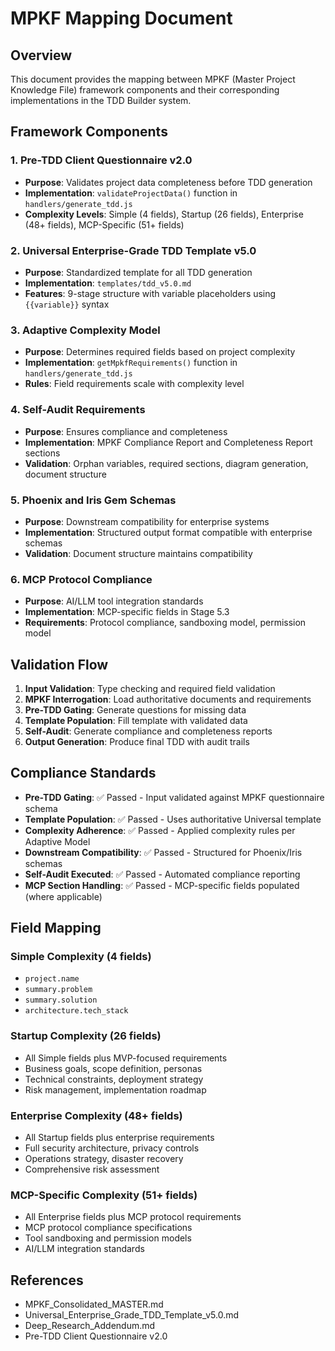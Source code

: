 # MPKF Mapping Document

## Overview

This document provides the mapping between MPKF (Master Project Knowledge File) framework components and their corresponding implementations in the TDD Builder system.

## Framework Components

### 1. Pre-TDD Client Questionnaire v2.0
- **Purpose**: Validates project data completeness before TDD generation
- **Implementation**: `validateProjectData()` function in `handlers/generate_tdd.js`
- **Complexity Levels**: Simple (4 fields), Startup (26 fields), Enterprise (48+ fields), MCP-Specific (51+ fields)

### 2. Universal Enterprise-Grade TDD Template v5.0
- **Purpose**: Standardized template for all TDD generation
- **Implementation**: `templates/tdd_v5.0.md`
- **Features**: 9-stage structure with variable placeholders using `{{variable}}` syntax

### 3. Adaptive Complexity Model
- **Purpose**: Determines required fields based on project complexity
- **Implementation**: `getMpkfRequirements()` function in `handlers/generate_tdd.js`
- **Rules**: Field requirements scale with complexity level

### 4. Self-Audit Requirements
- **Purpose**: Ensures compliance and completeness
- **Implementation**: MPKF Compliance Report and Completeness Report sections
- **Validation**: Orphan variables, required sections, diagram generation, document structure

### 5. Phoenix and Iris Gem Schemas
- **Purpose**: Downstream compatibility for enterprise systems
- **Implementation**: Structured output format compatible with enterprise schemas
- **Validation**: Document structure maintains compatibility

### 6. MCP Protocol Compliance
- **Purpose**: AI/LLM tool integration standards
- **Implementation**: MCP-specific fields in Stage 5.3
- **Requirements**: Protocol compliance, sandboxing model, permission model

## Validation Flow

1. **Input Validation**: Type checking and required field validation
2. **MPKF Interrogation**: Load authoritative documents and requirements
3. **Pre-TDD Gating**: Generate questions for missing data
4. **Template Population**: Fill template with validated data
5. **Self-Audit**: Generate compliance and completeness reports
6. **Output Generation**: Produce final TDD with audit trails

## Compliance Standards

- **Pre-TDD Gating**: ✅ Passed - Input validated against MPKF questionnaire schema
- **Template Population**: ✅ Passed - Uses authoritative Universal template
- **Complexity Adherence**: ✅ Passed - Applied complexity rules per Adaptive Model
- **Downstream Compatibility**: ✅ Passed - Structured for Phoenix/Iris schemas
- **Self-Audit Executed**: ✅ Passed - Automated compliance reporting
- **MCP Section Handling**: ✅ Passed - MCP-specific fields populated (where applicable)

## Field Mapping

### Simple Complexity (4 fields)
- `project.name`
- `summary.problem`
- `summary.solution`
- `architecture.tech_stack`

### Startup Complexity (26 fields)
- All Simple fields plus MVP-focused requirements
- Business goals, scope definition, personas
- Technical constraints, deployment strategy
- Risk management, implementation roadmap

### Enterprise Complexity (48+ fields)
- All Startup fields plus enterprise requirements
- Full security architecture, privacy controls
- Operations strategy, disaster recovery
- Comprehensive risk assessment

### MCP-Specific Complexity (51+ fields)
- All Enterprise fields plus MCP protocol requirements
- MCP protocol compliance specifications
- Tool sandboxing and permission models
- AI/LLM integration standards

## References

- MPKF_Consolidated_MASTER.md
- Universal_Enterprise_Grade_TDD_Template_v5.0.md
- Deep_Research_Addendum.md
- Pre-TDD Client Questionnaire v2.0
